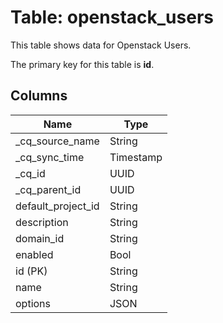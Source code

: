 # Table: openstack_users

This table shows data for Openstack Users.

The primary key for this table is **id**.

## Columns

| Name          | Type          |
| ------------- | ------------- |
|_cq_source_name|String|
|_cq_sync_time|Timestamp|
|_cq_id|UUID|
|_cq_parent_id|UUID|
|default_project_id|String|
|description|String|
|domain_id|String|
|enabled|Bool|
|id (PK)|String|
|name|String|
|options|JSON|